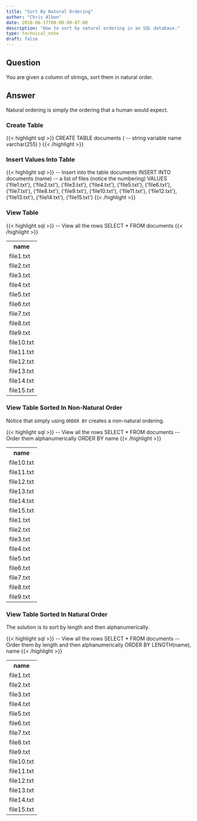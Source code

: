 ```yaml
---
title: "Sort By Natural Ordering"
author: "Chris Albon"
date: 2018-06-17T00:00:00-07:00
description: "How to sort by natural ordering in an SQL database."
type: technical_note
draft: false
---
```


## Question

You are given a column of strings, sort them in natural order.

## Answer

Natural ordering is simply the ordering that a human would expect.

### Create Table

{{< highlight sql >}}
CREATE TABLE documents (
    -- string variable
    name varchar(255)
)
{{< /highlight >}}

### Insert Values Into Table

{{< highlight sql >}}
-- Insert into the table documents
INSERT INTO documents (name)
-- a list of files (notice the numbering)
VALUES
    ('file1.txt'),
    ('file2.txt'),
    ('file3.txt'),
    ('file4.txt'),
    ('file5.txt'),
    ('file6.txt'),
    ('file7.txt'),
    ('file8.txt'),
    ('file9.txt'),
    ('file10.txt'),
    ('file11.txt'),
    ('file12.txt'),
    ('file13.txt'),
    ('file14.txt'),
    ('file15.txt')
{{< /highlight >}}

### View Table

{{< highlight sql >}}
-- View all the rows
SELECT * FROM documents
{{< /highlight >}}
<table>
<tr><th>name</th></tr>
<tr><td>file1.txt</td></tr>
<tr><td>file2.txt</td></tr>
<tr><td>file3.txt</td></tr>
<tr><td>file4.txt</td></tr>
<tr><td>file5.txt</td></tr>
<tr><td>file6.txt</td></tr>
<tr><td>file7.txt</td></tr>
<tr><td>file8.txt</td></tr>
<tr><td>file9.txt</td></tr>
<tr><td>file10.txt</td></tr>
<tr><td>file11.txt</td></tr>
<tr><td>file12.txt</td></tr>
<tr><td>file13.txt</td></tr>
<tr><td>file14.txt</td></tr>
<tr><td>file15.txt</td></tr></table>

### View Table Sorted In Non-Natural Order

Notice that simply using `ORDER BY` creates a non-natural ordering.

{{< highlight sql >}}
-- View all the rows
SELECT * FROM documents
-- Order them alphanumerically
ORDER BY name
{{< /highlight >}}
<table>
<tr><th>name</th></tr>
<tr><td>file10.txt</td></tr>
<tr><td>file11.txt</td></tr>
<tr><td>file12.txt</td></tr>
<tr><td>file13.txt</td></tr>
<tr><td>file14.txt</td></tr>
<tr><td>file15.txt</td></tr>
<tr><td>file1.txt</td></tr>
<tr><td>file2.txt</td></tr>
<tr><td>file3.txt</td></tr>
<tr><td>file4.txt</td></tr>
<tr><td>file5.txt</td></tr>
<tr><td>file6.txt</td></tr>
<tr><td>file7.txt</td></tr>
<tr><td>file8.txt</td></tr>
<tr><td>file9.txt</td></tr></table>

### View Table Sorted In Natural Order

The solution is to sort by length and then alphanumerically.

{{< highlight sql >}}
-- View all the rows
SELECT * FROM documents
-- Order them by length and then alphanumerically
ORDER BY LENGTH(name), name
{{< /highlight >}}
<table>
<tr><th>name</th></tr>
<tr><td>file1.txt</td></tr>
<tr><td>file2.txt</td></tr>
<tr><td>file3.txt</td></tr>
<tr><td>file4.txt</td></tr>
<tr><td>file5.txt</td></tr>
<tr><td>file6.txt</td></tr>
<tr><td>file7.txt</td></tr>
<tr><td>file8.txt</td></tr>
<tr><td>file9.txt</td></tr>
<tr><td>file10.txt</td></tr>
<tr><td>file11.txt</td></tr>
<tr><td>file12.txt</td></tr>
<tr><td>file13.txt</td></tr>
<tr><td>file14.txt</td></tr>
<tr><td>file15.txt</td></tr></table>